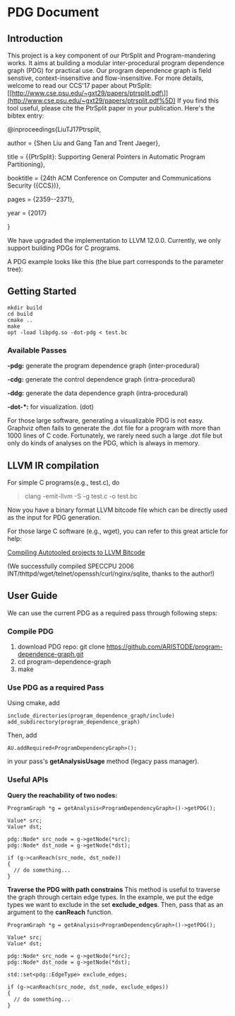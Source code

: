 # PDG Document

## Introduction

This project is a key component of our PtrSplit and Program-mandering works. It aims at building a modular inter-procedural program dependence graph (PDG) for practical use. Our program dependence graph is field senstive, context-insensitive and flow-insensitive. For more details, welcome to read our CCS'17 paper about PtrSplit: \[[http://www.cse.psu.edu/~gxt29/papers/ptrsplit.pdf\]](http://www.cse.psu.edu/~gxt29/papers/ptrsplit.pdf%5D) If you find this tool useful, please cite the PtrSplit paper in your publication. Here's the bibtex entry:

@inproceedings{LiuTJ17Ptrsplit,

author = {Shen Liu and Gang Tan and Trent Jaeger},

title = {{PtrSplit}: Supporting General Pointers in Automatic Program Partitioning},

booktitle = {24th ACM Conference on Computer and Communications Security ({CCS})},

pages = {2359--2371},

year = {2017}

}

We have upgraded the implementation to LLVM 12.0.0. Currently, we only support building PDGs for C programs.

A PDG example looks like this (the blue part corresponds to the parameter tree):


## Getting Started
```
mkdir build
cd build
cmake ..
make
opt -load libpdg.so -dot-pdg < test.bc
```

### Available Passes

**\-pdg:** generate the program dependence graph (inter-procedural)

**\-cdg:** generate the control dependence graph (intra-procedural)

**\-ddg:** generate the data dependence graph (intra-procedural)

**\-dot-\*:** for visualization. (dot)

For those large software, generating a visualizable PDG is not easy. Graphviz often fails to generate the .dot file for a program with more than 1000 lines of C code. Fortunately, we rarely need such a large .dot file but only do kinds of analyses on the PDG, which is always in memory.

## LLVM IR compilation
For simple C programs(e.g., test.c), do

> clang -emit-llvm -S -g test.c -o test.bc

Now you have a binary format LLVM bitcode file which can be directly used as the input for PDG generation.

For those large C software (e.g., wget), you can refer to this great article for help:

[Compiling Autotooled projects to LLVM Bitcode](http://gbalats.github.io/2015/12/10/compiling-autotooled-projects-to-LLVM-bitcode.html)

(We successfully compiled SPECCPU 2006 INT/thttpd/wget/telnet/openssh/curl/nginx/sqlite, thanks to the author!)

## User Guide

We can use the current PDG as a required pass through following steps:

### Compile PDG

1. download PDG repo: git clone https://github.com/ARISTODE/program-dependence-graph.git
2. cd program-dependence-graph
3. make

### Use PDG as a required Pass
Using cmake, add 
```
include_directories(program_dependence_graph/include)
add_subdirectory(program_dependence_graph)
```

Then, add 
```
AU.addRequired<ProgramDependencyGraph>();
```
in your pass's **getAnalysisUsage** method (legacy pass manager).

### Useful APIs

**Query the reachability of two nodes:**

```
ProgramGraph *g = getAnalysis<ProgramDependencyGraph>()->getPDG();

Value* src;
Value* dst;

pdg::Node* src_node = g->getNode(*src);
pdg::Node* dst_node = g->getNode(*dst);

if (g->canReach(src_node, dst_node)) 
{
  // do something...
}

```


**Traverse the PDG with path constrains**
This method is useful to traverse the graph through certain edge types. In the example, we put the edge types we want to exclude in the set **exclude_edges**. Then, pass that as an argument to the **canReach** function.

```
ProgramGraph *g = getAnalysis<ProgramDependencyGraph>()->getPDG();

Value* src;
Value* dst;

pdg::Node* src_node = g->getNode(*src);
pdg::Node* dst_node = g->getNode(*dst);

std::set<pdg::EdgeType> exclude_edges;

if (g->canReach(src_node, dst_node, exclude_edges)) 
{
  // do something...
}
```
